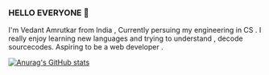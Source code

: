 ### HELLO EVERYONE 🙌
I'm Vedant Amrutkar from India , Currently persuing my engineering in CS . I really enjoy learning new languages and trying to understand , decode sourcecodes. Aspiring to be a web developer .

[![Anurag's GitHub stats](https://github-readme-stats.vercel.app/api?username=VedantAmrutkar)](https://github.com/anuraghazra/github-readme-stats)
